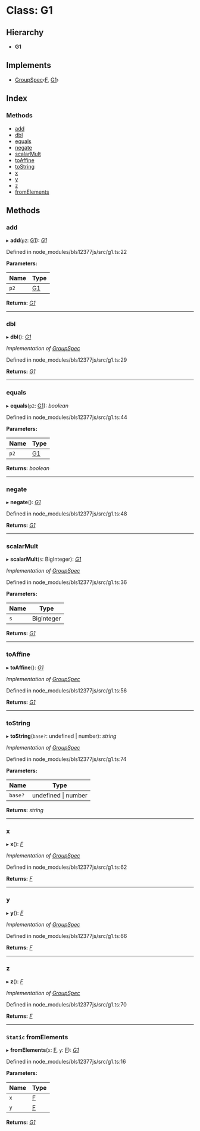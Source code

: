 # Class: G1

## Hierarchy

* **G1**

## Implements

* [GroupSpec](../interfaces/_node_modules_bls12377js_src_defs_.groupspec.md)‹[F](_node_modules_bls12377js_src_f_.f.md), [G1](_node_modules_bls12377js_src_g1_.g1.md)›

## Index

### Methods

* [add](_node_modules_bls12377js_src_g1_.g1.md#add)
* [dbl](_node_modules_bls12377js_src_g1_.g1.md#dbl)
* [equals](_node_modules_bls12377js_src_g1_.g1.md#equals)
* [negate](_node_modules_bls12377js_src_g1_.g1.md#negate)
* [scalarMult](_node_modules_bls12377js_src_g1_.g1.md#scalarmult)
* [toAffine](_node_modules_bls12377js_src_g1_.g1.md#toaffine)
* [toString](_node_modules_bls12377js_src_g1_.g1.md#tostring)
* [x](_node_modules_bls12377js_src_g1_.g1.md#x)
* [y](_node_modules_bls12377js_src_g1_.g1.md#y)
* [z](_node_modules_bls12377js_src_g1_.g1.md#z)
* [fromElements](_node_modules_bls12377js_src_g1_.g1.md#static-fromelements)

## Methods

###  add

▸ **add**(`p2`: [G1](_node_modules_bls12377js_src_g1_.g1.md)): *[G1](_node_modules_bls12377js_src_g1_.g1.md)*

Defined in node_modules/bls12377js/src/g1.ts:22

**Parameters:**

Name | Type |
------ | ------ |
`p2` | [G1](_node_modules_bls12377js_src_g1_.g1.md) |

**Returns:** *[G1](_node_modules_bls12377js_src_g1_.g1.md)*

___

###  dbl

▸ **dbl**(): *[G1](_node_modules_bls12377js_src_g1_.g1.md)*

*Implementation of [GroupSpec](../interfaces/_node_modules_bls12377js_src_defs_.groupspec.md)*

Defined in node_modules/bls12377js/src/g1.ts:29

**Returns:** *[G1](_node_modules_bls12377js_src_g1_.g1.md)*

___

###  equals

▸ **equals**(`p2`: [G1](_node_modules_bls12377js_src_g1_.g1.md)): *boolean*

Defined in node_modules/bls12377js/src/g1.ts:44

**Parameters:**

Name | Type |
------ | ------ |
`p2` | [G1](_node_modules_bls12377js_src_g1_.g1.md) |

**Returns:** *boolean*

___

###  negate

▸ **negate**(): *[G1](_node_modules_bls12377js_src_g1_.g1.md)*

Defined in node_modules/bls12377js/src/g1.ts:48

**Returns:** *[G1](_node_modules_bls12377js_src_g1_.g1.md)*

___

###  scalarMult

▸ **scalarMult**(`s`: BigInteger): *[G1](_node_modules_bls12377js_src_g1_.g1.md)*

*Implementation of [GroupSpec](../interfaces/_node_modules_bls12377js_src_defs_.groupspec.md)*

Defined in node_modules/bls12377js/src/g1.ts:36

**Parameters:**

Name | Type |
------ | ------ |
`s` | BigInteger |

**Returns:** *[G1](_node_modules_bls12377js_src_g1_.g1.md)*

___

###  toAffine

▸ **toAffine**(): *[G1](_node_modules_bls12377js_src_g1_.g1.md)*

*Implementation of [GroupSpec](../interfaces/_node_modules_bls12377js_src_defs_.groupspec.md)*

Defined in node_modules/bls12377js/src/g1.ts:56

**Returns:** *[G1](_node_modules_bls12377js_src_g1_.g1.md)*

___

###  toString

▸ **toString**(`base?`: undefined | number): *string*

*Implementation of [GroupSpec](../interfaces/_node_modules_bls12377js_src_defs_.groupspec.md)*

Defined in node_modules/bls12377js/src/g1.ts:74

**Parameters:**

Name | Type |
------ | ------ |
`base?` | undefined &#124; number |

**Returns:** *string*

___

###  x

▸ **x**(): *[F](_node_modules_bls12377js_src_f_.f.md)*

*Implementation of [GroupSpec](../interfaces/_node_modules_bls12377js_src_defs_.groupspec.md)*

Defined in node_modules/bls12377js/src/g1.ts:62

**Returns:** *[F](_node_modules_bls12377js_src_f_.f.md)*

___

###  y

▸ **y**(): *[F](_node_modules_bls12377js_src_f_.f.md)*

*Implementation of [GroupSpec](../interfaces/_node_modules_bls12377js_src_defs_.groupspec.md)*

Defined in node_modules/bls12377js/src/g1.ts:66

**Returns:** *[F](_node_modules_bls12377js_src_f_.f.md)*

___

###  z

▸ **z**(): *[F](_node_modules_bls12377js_src_f_.f.md)*

*Implementation of [GroupSpec](../interfaces/_node_modules_bls12377js_src_defs_.groupspec.md)*

Defined in node_modules/bls12377js/src/g1.ts:70

**Returns:** *[F](_node_modules_bls12377js_src_f_.f.md)*

___

### `Static` fromElements

▸ **fromElements**(`x`: [F](_node_modules_bls12377js_src_f_.f.md), `y`: [F](_node_modules_bls12377js_src_f_.f.md)): *[G1](_node_modules_bls12377js_src_g1_.g1.md)*

Defined in node_modules/bls12377js/src/g1.ts:16

**Parameters:**

Name | Type |
------ | ------ |
`x` | [F](_node_modules_bls12377js_src_f_.f.md) |
`y` | [F](_node_modules_bls12377js_src_f_.f.md) |

**Returns:** *[G1](_node_modules_bls12377js_src_g1_.g1.md)*
